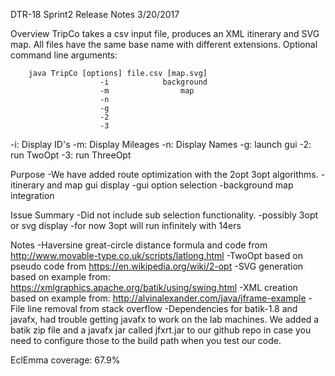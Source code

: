 DTR-18 Sprint2 Release Notes		3/20/2017


Overview
TripCo takes a csv input file, produces an XML itinerary and SVG map. All files have the same base name with different extensions.
Optional command line arguments:
	 
		java TripCo [options] file.csv [map.svg] 
						-i			  background	
						-m				  map		
						-n							  
						-g
						-2
						-3
-i: Display ID's
-m: Display Mileages
-n: Display Names
-g: launch gui
-2: run TwoOpt
-3: run ThreeOpt


Purpose
-We have added route optimization with the 2opt 3opt algorithms.
-itinerary and map gui display
-gui option selection
-background map integration



Issue Summary
-Did not include sub selection functionality.
-possibly 3opt or svg display
-for now 3opt will run infinitely with 14ers


Notes
-Haversine great-circle distance formula and code from http://www.movable-type.co.uk/scripts/latlong.html
-TwoOpt based on pseudo code from https://en.wikipedia.org/wiki/2-opt
-SVG generation based on example from: https://xmlgraphics.apache.org/batik/using/swing.html
-XML creation based on example from: http://alvinalexander.com/java/jframe-example
-File line removal from stack overflow
-Dependencies for batik-1.8 and javafx, had trouble getting javafx to work on the lab machines. We added a batik zip file and a javafx jar called jfxrt.jar to our github repo in case you need to configure those to the build path when you test our code.

EclEmma coverage: 67.9%

